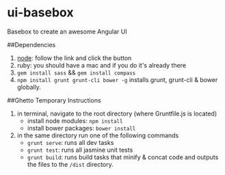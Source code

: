 ui-basebox
==========

Basebox to create an awesome Angular UI

##Dependencies
1. [node](http://nodejs.org/): follow the link and click the button
2. ruby: you should have a mac and if you do it's already there
3. `gem install sass` && `gem install compass`
4. `npm install grunt grunt-cli bower -g` installs grunt, grunt-cli & bower globally.

##Ghetto Temporary Instructions
1. in terminal, navigate to the root directory (where Gruntfile.js is located)
	* install node modules: `npm install`
    * install bower packages: `bower install`
2. in the same directory run one of the following commands
	* `grunt serve`: runs all dev tasks
    * `grunt test`: runs all jasmine unit tests
    * `grunt build`: runs build tasks that minify & concat code and outputs the files to the `/dist` directory.   
